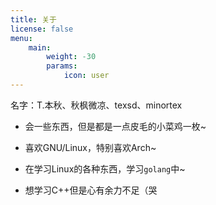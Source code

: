 ```yaml
---
title: 关于
license: false
menu:
    main: 
        weight: -30
        params:
            icon: user
---
```


名字：T.本秋、秋枫微凉、texsd、minortex

- 会一些东西，但是都是一点皮毛的小菜鸡一枚~

- 喜欢GNU/Linux，特别喜欢Arch~

- 在学习Linux的各种东西，学习`golang`中~

- 想学习C++但是心有余力不足（哭